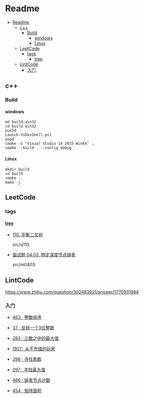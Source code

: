 # Readme

- [Readme](#readme)
  - [c++](#c)
    - [Build](#build)
      - [windows](#windows)
      - [Linux](#linux)
  - [LeetCode](#leetcode)
    - [tags](#tags)
      - [tree](#tree)
  - [LintCode](#lintcode)
    - [入门](#入门)

## c++
### Build

#### windows

    md build-win32
    cd build-win32
    pushd
    Launch-VsDevShell.ps1
    popd
    cmake -G "Visual Studio 14 2015 Win64" ..
    cmake --build . --config debug

#### Linux

    mkdir build
    cd build
    cmake ..
    make -j

## LeetCode

### tags

#### [tree](https://leetcode-cn.com/tag/tree/)

- [110. 平衡二叉树](https://leetcode-cn.com/problems/balanced-binary-tree/)

    src/q110

- [面试题 04.03. 特定深度节点链表](https://leetcode-cn.com/problems/list-of-depth-lcci/)

    src/m0403

## LintCode

https://www.zhihu.com/question/302483921/answer/1770931984

### 入门

- [463 · 整数排序](https://www.lintcode.com/problem/463/)

- [37 · 反转一个3位整数](https://www.lintcode.com/problem/37/)

- [283 · 三数之中的最大值](https://www.lintcode.com/problem/283)

- [1921 · 从不充值的玩家](https://www.lintcode.com/problem/1921)

- [298 · 寻找素数](https://www.lintcode.com/problem/298)

- [297 · 寻找最大值](https://www.lintcode.com/problem/297)

- [466 · 链表节点计数](https://www.lintcode.com/problem/466)

- [454 · 矩阵面积](https://www.lintcode.com/problem/454)


